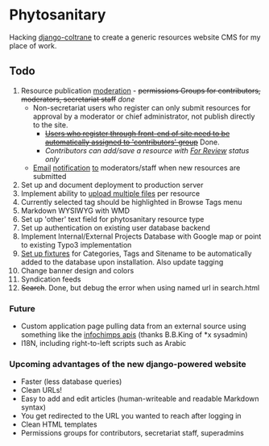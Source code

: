 # Phytosanitary

Hacking [django-coltrane](http://www.gyford.com/phil/writing/2010/01/14/django.php) to create a generic resources website CMS for my place of work.

## Todo

1. Resource publication [moderation](https://github.com/dominno/django-moderation#readme) - <del>permissions Groups for contributors, moderators, secretariat staff</del> _done_
    - Non-secretariat users who register can only submit resources for approval by a moderator or chief administrator, not publish directly to the site.
        - <del>[Users who register through front-end of site need to be automatically assigned to 'contributors' group](http://stackoverflow.com/questions/8949303/how-to-assign-a-user-to-a-group-at-signup-using-django-userena)</del> Done.
        - *Contributors can add/save a resource with [For Review](http://collingrady.wordpress.com/2008/07/24/useful-form-tricks-in-django/) status only*
    - [Email](http://stackoverflow.com/questions/2349483/django-models-signals-and-email-sending-delay) [notification](https://github.com/jtauber/django-notification/) [to](https://docs.djangoproject.com/en/dev/topics/email/) moderators/staff when new resources are submitted
2. Set up and document deployment to production server
3. Implement ability to [upload multiple files](http://stackoverflow.com/questions/4343413/how-to-upload-multiple-file-in-django-admin-models) per resource
4. Currently selected tag should be highlighted in Browse Tags menu
5. Markdown WYSIWYG with WMD
6. Set up 'other' text field for phytosanitary resource type
7. Set up authentication on existing user database backend
8. Implement Internal/External Projects Database with Google map or point to existing Typo3 implementation
9. [Set up fixtures](fixtures) for Categories, Tags and Sitename to be automatically added to the database upon installation. Also update tagging
10. Change banner design and colors
11. Syndication feeds
12. <del>Search</del>. Done, but debug the error when using named url in search.html


### Future

- Custom application page pulling data from an external source using something like the [infochimps apis](http://www.infochimps.com/datasets/plant-pest-risk-analyses-pra-documents#overview_tab) (thanks B.B.King of *x sysadmin)
- I18N, including right-to-left scripts such as Arabic

### Upcoming advantages of the new django-powered website

- Faster (less database queries)
- Clean URLs!
- Easy to add and edit articles (human-writeable and readable Markdown syntax)
- You get redirected to the URL you wanted to reach after logging in
- Clean HTML templates
- Permissions groups for contributors, secretariat staff, superadmins

[fixtures]: https://docs.djangoproject.com/en/dev/topics/testing/#topics-testing-fixtures
